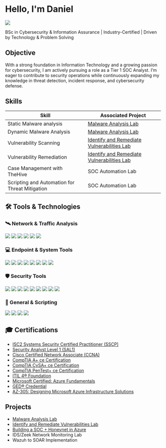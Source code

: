 # Hello, I'm Daniel

<a href="https://www.linkedin.com/in/daniel-a-brefo-6871761ab/" target="_blank">
  <img src="https://img.shields.io/badge/-LinkedIn-0072b1?&style=for-the-badge&logo=linkedin&logoColor=white" />
</a>

BSc in Cybersecurity & Information Assurance | Industry-Certified | Driven by Technology & Problem Solving

## Objective
With a strong foundation in Information Technology and a growing passion for cybersecurity, I am actively pursuing a role as a Tier 1 SOC Analyst. I’m eager to contribute to security operations while continuously expanding my knowledge in threat detection, incident response, and cybersecurity defense.

## Skills
| Skill                                         | Associated Project         |
|-----------------------------------------------|----------------------------|
| Static Malware analysis          | <a href="https://github.com/CyberMacho/Malware-Analysis-Lab">Malware Analysis Lab</a>|
| Dynamic Malware Analysis         | <a href="https://github.com/CyberMacho/Malware-Analysis-Lab">Malware Analysis Lab</a>|
| Vulnerability Scanning         | <a href="https://github.com/CyberMacho/Identify-and-Remediate-Vulnerabilities-Lab">Identify and Remediate Vulnerabilities Lab</a>|
| Vulnerability Remediation      | <a href="https://github.com/CyberMacho/Identify-and-Remediate-Vulnerabilities-Lab">Identify and Remediate Vulnerabilities Lab</a>|
| Case Management with TheHive                  | SOC Automation Lab|
| Scripting and Automation for Threat Mitigation | SOC Automation Lab|

## 🛠️ Tools & Technologies

### 🛰️ Network & Traffic Analysis
<div>
    <img src="https://img.shields.io/badge/-Wireshark-1679A7?&style=for-the-badge&logo=wireshark&logoColor=white" />
    <img src="https://img.shields.io/badge/-nmap-004682?&style=for-the-badge&logo=nmap&logoColor=white" />
    <img src="https://img.shields.io/badge/-tcpdump-605DFF?&style=for-the-badge&logo=gnu-bash&logoColor=white" />
    <img src="https://img.shields.io/badge/-Netcat-3B5998?&style=for-the-badge&logo=gnu-bash&logoColor=white" />
    <img src="https://img.shields.io/badge/-Process%20Hacker-EF3B2D?&style=for-the-badge&logo=process-hacker&logoColor=white" />
    <img src="https://img.shields.io/badge/-Procmon-777BB4?&style=for-the-badge&logo=microsoft&logoColor=white" />
</div>

### 💻 Endpoint & System Tools
<div>
    <img src="https://img.shields.io/badge/-Windows%20Sysinternals-0078D6?&style=for-the-badge&logo=windows&logoColor=white" />
    <img src="https://img.shields.io/badge/-Task%20Manager-4B275F?&style=for-the-badge&logo=windows&logoColor=white" />
    <img src="https://img.shields.io/badge/-Process%20Hacker-FFB400?&style=for-the-badge&logo=microsoft&logoColor=white" />
    <img src="https://img.shields.io/badge/-Autoruns-0078D6?&style=for-the-badge&logo=microsoft&logoColor=white" />
    <img src="https://img.shields.io/badge/-Command%20Prompt-000000?&style=for-the-badge&logo=windows&logoColor=white" />
    <img src="https://img.shields.io/badge/-PowerShell-012456?&style=for-the-badge&logo=powershell&logoColor=white" />
    <img src="https://img.shields.io/badge/-Event%20Viewer-4B275F?&style=for-the-badge&logo=windows&logoColor=white" />
    <img src="https://img.shields.io/badge/-Autopsy-005478?&style=for-the-badge&logo=linux&logoColor=white" />
</div>

### 🛡️ Security Tools
<div>
    <img src="https://img.shields.io/badge/-Burp%20Suite-FF6600?&style=for-the-badge&logo=burpsuite&logoColor=white" />
    <img src="https://img.shields.io/badge/-Metasploit-222222?&style=for-the-badge&logo=metasploit&logoColor=white" />
    <img src="https://img.shields.io/badge/-Kali%20Linux-557C94?&style=for-the-badge&logo=kalilinux&logoColor=white" />
    <img src="https://img.shields.io/badge/-Autopsy-005478?&style=for-the-badge&logo=linux&logoColor=white" />
    <img src="https://img.shields.io/badge/-SecurityOnion-005478?&style=for-the-badge&logo=ubuntu&logoColor=white" />
    <img src="https://img.shields.io/badge/-Splunk-000000?&style=for-the-badge&logo=splunk&logoColor=white" />
    <img src="https://img.shields.io/badge/-Azure%20Sentinel-0078D4?&style=for-the-badge&logo=microsoftazure&logoColor=white" /> 
    <img src="https://img.shields.io/badge/-SOAR-FF6F00?&style=for-the-badge&logo=elasticstack&logoColor=white" /> 
    <img src="https://img.shields.io/badge/-SIEM-800080?&style=for-the-badge&logo=security&logoColor=white" />
</div>

### 🧰 General & Scripting
<div>
    <img src="https://img.shields.io/badge/-Cmder-4B275F?&style=for-the-badge&logo=gnubash&logoColor=white" />
    <img src="https://img.shields.io/badge/-Python-3776AB?&style=for-the-badge&logo=python&logoColor=white" />
    <img src="https://img.shields.io/badge/-PowerShell-012456?&style=for-the-badge&logo=powershell&logoColor=white" />
    <img src="https://img.shields.io/badge/-Bash-000000?&style=for-the-badge&logo=gnubash&logoColor=white" />
</div>


## 🎓 Certifications


- [ISC2 Systems Security Certified Practitioner (SSCP)](https://www.credly.com/earner/earned/share/fef9a465-124a-4547-86ac-ffe5b695bc66)
- [Security Analyst Level 1 (SAL1)](https://www.credly.com/earner/earned/share/2f129182-0303-413c-b1fe-4ace113c1aba)
- [Cisco Certified Network Associate (CCNA)](https://www.credly.com/earner/earned/share/bd2bf851-84e0-4e73-95b3-ebd78af48605)
- [CompTIA A+ ce Certification](https://www.credly.com/earner/earned/share/03b2a9f1-e5c0-464f-b2cb-9ed105e3642c)
- [CompTIA CySA+ ce Certification](https://www.credly.com/earner/earned/share/54b7b43d-bfc5-416f-a53c-ca7eba876347)
- [CompTIA PenTest+ ce Certification](https://www.credly.com/earner/earned/share/fc7cbcc6-d0a3-4ba4-b04e-0e49eee84a73)
- [ITIL 4® Foundation](https://www.credly.com/earner/earned/share/68b6a4bc-2910-4054-989b-94183e3fc60a)
- [Microsoft Certified: Azure Fundamentals](https://www.credly.com/earner/earned/share/2e3f50a8-e684-44eb-bf9f-f2d578c9cd24)
- [GED® Credential](https://www.credly.com/earner/earned/share/22fd2f38-726e-43d7-b549-c599a788b5c4)
- [AZ-305: Designing Microsoft Azure Infrastructure Solutions](https://www.credly.com/earner/earned/share/af88cd21-7f01-49b2-8234-27e7e6aa6bf2)


## Projects
- <a href="https://github.com/CyberMacho/Malware-Analysis-Lab">Malware Analysis Lab</a>
- <a href="https://github.com/CyberMacho/Identify-and-Remediate-Vulnerabilities-Lab">Identify and Remediate Vulnerabilities Lab</a>
- <a href="https://github.com/CyberMacho/SOCinAction">Building a SOC + Honeynet in Azure</a>
- IDS/Zeek Network Monitoring Lab
- Wazuh to SOAR Implementation
